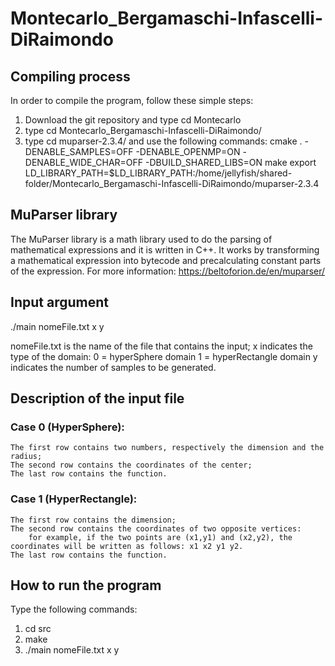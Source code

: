 # Montecarlo_Bergamaschi-Infascelli-DiRaimondo

## Compiling process
In order to compile the program, follow these simple steps:
1. Download the git repository and type cd Montecarlo
2. type cd Montecarlo_Bergamaschi-Infascelli-DiRaimondo/
3. type cd muparser-2.3.4/ and use the following commands:
    cmake . -DENABLE_SAMPLES=OFF -DENABLE_OPENMP=ON -DENABLE_WIDE_CHAR=OFF -DBUILD_SHARED_LIBS=ON
    make
    export LD_LIBRARY_PATH=$LD_LIBRARY_PATH:/home/jellyfish/shared-folder/Montecarlo_Bergamaschi-Infascelli-DiRaimondo/muparser-2.3.4

## MuParser library
The MuParser library is a math library used to do the parsing of mathematical expressions and it is written in C++. It works by transforming a mathematical expression into bytecode and precalculating constant parts of the expression. 
For more information:
    https://beltoforion.de/en/muparser/

## Input argument
./main nomeFile.txt x y

nomeFile.txt is the name of the file that contains the input;
x indicates the type of the domain:
    0 = hyperSphere domain
    1 = hyperRectangle domain
y indicates the number of samples to be generated.

## Description of the input file
### Case 0 (HyperSphere):
    The first row contains two numbers, respectively the dimension and the radius;
    The second row contains the coordinates of the center;
    The last row contains the function.

### Case 1 (HyperRectangle):
    The first row contains the dimension;
    The second row contains the coordinates of two opposite vertices:
        for example, if the two points are (x1,y1) and (x2,y2), the coordinates will be written as follows: x1 x2 y1 y2.
    The last row contains the function.

## How to run the program
Type the following commands:
1. cd src
2. make
3. ./main nomeFile.txt x y